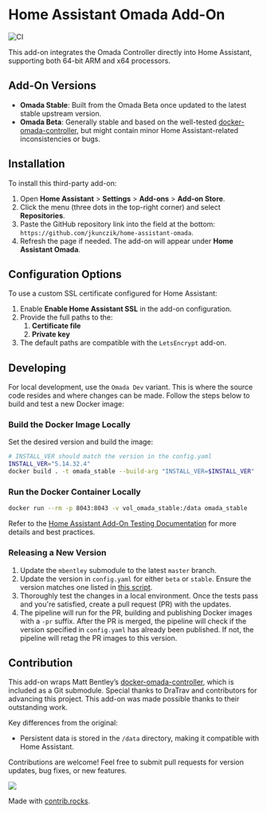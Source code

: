 # Home Assistant Omada Add-On

![CI](https://github.com/jkunczik/home-assistant-omada/workflows/Build%20and%20Push%20Multi-Platform%20Docker%20Image/badge.svg)

This add-on integrates the Omada Controller directly into Home Assistant, supporting both 64-bit ARM and x64 processors.

## Add-On Versions

- **Omada Stable**: Built from the Omada Beta once updated to the latest stable upstream version.
- **Omada Beta**: Generally stable and based on the well-tested
  [docker-omada-controller](https://github.com/mbentley/docker-omada-controller),
but might contain minor Home Assistant-related inconsistencies or bugs.

## Installation

To install this third-party add-on:

1. Open **Home Assistant** > **Settings** > **Add-ons** > **Add-on Store**.
2. Click the menu (three dots in the top-right corner) and select **Repositories**.
3. Paste the GitHub repository link into the field at the bottom:  
   `https://github.com/jkunczik/home-assistant-omada`.
4. Refresh the page if needed. The add-on will appear under **Home Assistant Omada**.

## Configuration Options

To use a custom SSL certificate configured for Home Assistant:

1. Enable **Enable Home Assistant SSL** in the add-on configuration.
2. Provide the full paths to the:
   1. **Certificate file**
   2. **Private key**
3. The default paths are compatible with the `LetsEncrypt` add-on.

## Developing

For local development, use the `Omada Dev` variant.
This is where the source code resides and where changes can be made.
Follow the steps below to build and test a new Docker image:

### Build the Docker Image Locally

Set the desired version and build the image:

```bash
# INSTALL_VER should match the version in the config.yaml
INSTALL_VER="5.14.32.4"
docker build . -t omada_stable --build-arg "INSTALL_VER=$INSTALL_VER"
```

### Run the Docker Container Locally

```bash
docker run --rm -p 8043:8043 -v vol_omada_stable:/data omada_stable
```

Refer to the
[Home Assistant Add-On Testing Documentation](https://developers.home-assistant.io/docs/add-ons/testing)
for more details and best practices.

### Releasing a New Version

1. Update the `mbentley` submodule to the latest `master` branch.
2. Update the version in `config.yaml` for either `beta` or `stable`.
   Ensure the version matches one listed in
   [this script](https://github.com/mbentley/docker-omada-controller-url/blob/master/omada_ver_to_url.sh).
3. Thoroughly test the changes in a local environment.
   Once the tests pass and you're satisfied, create a pull request (PR) with the updates.
4. The pipeline will run for the PR, building and publishing Docker images with a `-pr` suffix.
   After the PR is merged, the pipeline will check if the version specified in `config.yaml` has already been published.
   If not, the pipeline will retag the PR images to this version.

## Contribution

This add-on wraps Matt Bentley’s
[docker-omada-controller](https://github.com/mbentley/docker-omada-controller),
which is included as a Git submodule.
Special thanks to DraTrav and contributors for advancing this project.
This add-on was made possible thanks to their outstanding work.

Key differences from the original:

- Persistent data is stored in the `/data` directory, making it compatible with Home Assistant.

Contributions are welcome! Feel free to submit pull requests for version updates, bug fixes, or new features.

<a href="https://github.com/jkunczik/home-assistant-omada/graphs/contributors">
  <img src="https://contrib.rocks/image?repo=jkunczik/home-assistant-omada" />
</a>

Made with [contrib.rocks](https://contrib.rocks).
